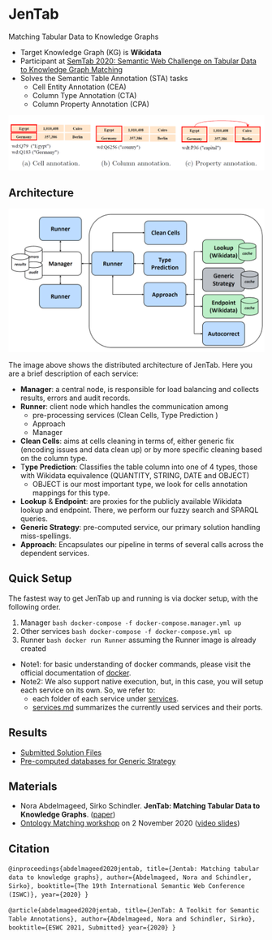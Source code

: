 # JenTab
Matching Tabular Data to Knowledge Graphs

* Target Knowledge Graph (KG) is **Wikidata**
* Participant at [SemTab 2020: Semantic Web Challenge on Tabular Data to Knowledge Graph Matching](https://www.cs.ox.ac.uk/isg/challenges/sem-tab/2020/index.html)
* Solves the Semantic Table Annotation (STA) tasks
    * Cell Entity Annotation (CEA)
    * Column Type Annotation (CTA)
    * Column Property Annotation (CPA)

![tasks image!](images/tasks.png)

## Architecture 
![architecture image!](images/architecture.png)

The image above shows the distributed architecture of JenTab. Here you are a brief description of each service:
* **Manager**: a central node, is responsible for load balancing and collects results, errors and audit records.
* **Runner**: client node which handles the communication among 
    * pre-processing services (Clean Cells, Type Prediction )
    * Approach 
    * Manager 
* **Clean Cells**: aims at cells cleaning in terms of, either generic fix (encoding issues and data clean up) or by more specific cleaning based on the column type.
* T**ype Prediction**: Classifies the table column into one of 4 types, those with Wikidata equivalence (QUANTITY, STRING, DATE and OBJECT)
    * OBJECT is our most important type, we look for cells annotation mappings for this type.
* **Lookup** & **Endpoint**: are proxies for the publicly available Wikidata lookup and endpoint. There, we perform our fuzzy search and SPARQL queries.
* **Generic Strategy**: pre-computed service, our primary solution handling miss-spellings. 
* **Approach**: Encapsulates our pipeline in terms of several calls across the dependent services.  

## Quick Setup
The fastest way to get JenTab up and running is via docker setup, with the following order.

1. Manager  ```bash docker-compose -f docker-compose.manager.yml up ``` 
2. Other services ```bash docker-compose -f docker-compose.yml up```
3. Runner ```bash docker run Runner``` assuming the Runner image is already created

* Note1: for basic understanding of docker commands, please visit the official documentation of [docker](https://docs.docker.com/get-started/).
* Note2: We also support native execution, but, in this case, you will setup each service on its own. So, we refer to:
    * each folder of each service under [services](/services).
    * [services.md](services/Services.md) summarizes the currently used services and their ports. 

## Results

* [Submitted Solution Files](https://github.com/fusion-jena/JenTab_solution_files) 
* [Pre-computed databases for Generic Strategy](https://github.com/fusion-jena/JenTab_precomputed_lookup)

## Materials
* Nora Abdelmageed, Sirko Schindler. **JenTab: Matching Tabular Data to Knowledge Graphs**. ([paper](http://ceur-ws.org/Vol-2775/paper4.pdf))
* [Ontology Matching workshop](http://om2020.ontologymatching.org/#prg) on 2 November 2020 ([video slides](https://drive.google.com/file/d/1LZzb4x2ay_Vys0qLP4t3rjiwgv368RJ5/view)) 

## Citation 
`@inproceedings{abdelmageed2020jentab,
  title={Jentab: Matching tabular data to knowledge graphs},
  author={Abdelmageed, Nora and Schindler, Sirko},
  booktitle={The 19th International Semantic Web Conference (ISWC)},
  year={2020}
}
`

`
@article{abdelmageed2020jentab,
  title={JenTab: A Toolkit for Semantic Table Annotations},
  author={Abdelmageed, Nora and Schindler, Sirko},
  booktitle={ESWC 2021, Submitted}
  year={2020}
}
`